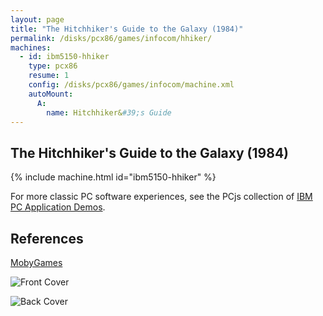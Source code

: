 ```yaml
---
layout: page
title: "The Hitchhiker's Guide to the Galaxy (1984)"
permalink: /disks/pcx86/games/infocom/hhiker/
machines:
  - id: ibm5150-hhiker
    type: pcx86
    resume: 1
    config: /disks/pcx86/games/infocom/machine.xml
    autoMount:
      A:
        name: Hitchhiker&#39;s Guide
---
```


The Hitchhiker's Guide to the Galaxy (1984)
-------------------------------------------

{% include machine.html id="ibm5150-hhiker" %}

For more classic PC software experiences, see the PCjs collection of [IBM PC Application Demos](/apps/pcx86/).

References
----------

[MobyGames](http://www.mobygames.com/game/hitchhikers-guide-to-the-galaxy)

![Front Cover](http://www.mobygames.com/images/covers/l/25-the-hitchhiker-s-guide-to-the-galaxy-dos-front-cover.jpg)

![Back Cover](http://www.mobygames.com/images/covers/l/77-the-hitchhiker-s-guide-to-the-galaxy-dos-back-cover.jpg)
